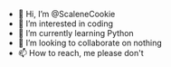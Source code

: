 - 👋 Hi, I’m @ScaleneCookie
- 👀 I’m interested in coding
- 🌱 I’m currently learning Python
- 💞️ I’m looking to collaborate on nothing
- 📫 How to reach, me please don't

<!---
ScaleneCookie/ScaleneCookie is a ✨ special ✨ repository because its `README.md` (this file) appears on your GitHub profile.
You can click the Preview link to take a look at your changes.
--->

